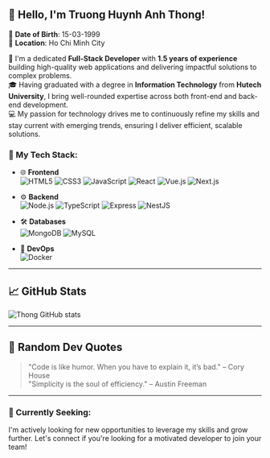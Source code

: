 ## 👋 Hello, I'm Truong Huynh Anh Thong!

📅 **Date of Birth**: 15-03-1999  
📍 **Location**: Ho Chi Minh City  

💼 I'm a dedicated **Full-Stack Developer** with **1.5 years of experience** building high-quality web applications and delivering impactful solutions to complex problems.  
🎓 Having graduated with a degree in **Information Technology** from **Hutech University**, I bring well-rounded expertise across both front-end and back-end development.  
💻 My passion for technology drives me to continuously refine my skills and stay current with emerging trends, ensuring I deliver efficient, scalable solutions. 

### 💼 My Tech Stack:
- 🌐 **Frontend**  
  ![HTML5](https://img.shields.io/badge/-HTML5-E34F26?style=flat-square&logo=html5&logoColor=white)
  ![CSS3](https://img.shields.io/badge/-CSS3-1572B6?style=flat-square&logo=css3)
  ![JavaScript](https://img.shields.io/badge/-JavaScript-F7DF1E?style=flat-square&logo=javascript&logoColor=black)
  ![React](https://img.shields.io/badge/-React-61DAFB?style=flat-square&logo=react&logoColor=black)
  ![Vue.js](https://img.shields.io/badge/-Vue.js-4FC08D?style=flat-square&logo=vue.js&logoColor=white)
  ![Next.js](https://img.shields.io/badge/-Next.js-000000?style=flat-square&logo=next.js&logoColor=white)

- ⚙️ **Backend**  
  ![Node.js](https://img.shields.io/badge/-Node.js-339933?style=flat-square&logo=node.js&logoColor=white)
  ![TypeScript](https://img.shields.io/badge/-TypeScript-007ACC?style=flat-square&logo=typescript)
  ![Express](https://img.shields.io/badge/-Express-000000?style=flat-square&logo=express&logoColor=white)
  ![NestJS](https://img.shields.io/badge/-NestJS-E0234E?style=flat-square&logo=nestjs&logoColor=white)

- 🛠️ **Databases**  
  ![MongoDB](https://img.shields.io/badge/-MongoDB-47A248?style=flat-square&logo=mongodb&logoColor=white)
  ![MySQL](https://img.shields.io/badge/-MySQL-4479A1?style=flat-square&logo=mysql&logoColor=white)

- 🚢 **DevOps**  
  ![Docker](https://img.shields.io/badge/-Docker-2496ED?style=flat-square&logo=docker&logoColor=white)

---

## 📈 GitHub Stats

![Thong GitHub stats](https://github-readme-stats.vercel.app/api?username=AnhThong1503&show_icons=true&theme=radical)

---

## 💬 Random Dev Quotes
> "Code is like humor. When you have to explain it, it’s bad." – Cory House  
> "Simplicity is the soul of efficiency." – Austin Freeman


---

### 🚀 Currently Seeking:
I'm actively looking for new opportunities to leverage my skills and grow further. Let's connect if you're looking for a motivated developer to join your team!
